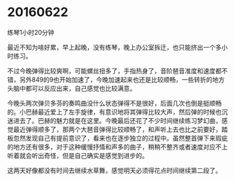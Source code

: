 # 20160622

练琴1小时20分钟

最近不知为啥好累，早上起晚，没有练琴，晚上办公室拆迁，也只能挤出一个多小时练习。

不过今晚弹得比较爽啊，可能螺丝扭多了，手指热身了，音阶琶音准度和速度都不错，另外849的9也开始加速了，今晚加速起来也还是比较顺畅，一些转折的地方头脑中都可以反应出来，自己感觉也比较满意。

今晚头两次弹贝多芬的奏鸣曲没什么状态弹得不是很好，后面几次也倒是挺顺畅的。小巴赫最近爱上了左手旋律，有意识地将其弹得比较大声，然后弹的时候也沉迷进去了。巴赫的魅力就是在这里。今晚最后还花了不少时间继续练习梦幻曲，感觉最近弹得顺多了，那两个大琶音弹得比较顺畅了，和声听上去也比之前要好，踏板忽然发现自己有提前意识了，看来也在逐步独立的过程中。虽然整首弹下来瑕疵的地方还有很多，对于这种缓慢抒情和声多的曲子，稍稍不整齐或者速度对应不上听着就会听出奇怪，但是自己确实是感觉到进步的。

这两天好像都没有时间去继续水草舞，感觉明天必须得花点时间继续第二段了。
